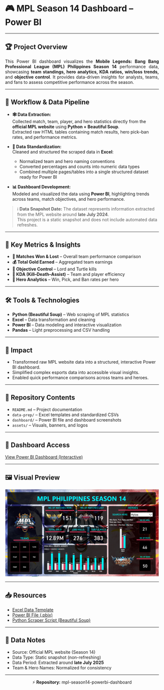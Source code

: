 # 🎮 MPL Season 14 Dashboard – Power BI

---

## 🏆 Project Overview
<p align="justify">
This Power BI dashboard visualizes the <b>Mobile Legends: Bang Bang Professional League (MPL) Philippines Season 14</b> performance data, showcasing <b>team standings, hero analytics, KDA ratios, win/loss trends,</b> and <b>objective control</b>. It provides data-driven insights for analysts, teams, and fans to assess competitive performance across the season.
</p>

---

## 🔧 Workflow & Data Pipeline
- **🕸️ Data Extraction:**  
  Collected match, team, player, and hero statistics directly from the <b>official MPL website</b> using <b>Python + Beautiful Soup</b>.  
  Extracted raw HTML tables containing match results, hero pick–ban rates, and performance metrics.

- **🧹 Data Standardization:**  
  Cleaned and structured the scraped data in <b>Excel</b>:  
  - Normalized team and hero naming conventions  
  - Converted percentages and counts into numeric data types  
  - Combined multiple pages/tables into a single structured dataset ready for Power BI  

- **📊 Dashboard Development:**  
  Modeled and visualized the data using <b>Power BI</b>, highlighting trends across teams, match objectives, and hero performance.

> ℹ️ <b>Data Snapshot Date:</b> The dataset represents information extracted from the MPL website around <b>late July 2024</b>.  
> This project is a static snapshot and does not include automated data refreshes.

---

## 📌 Key Metrics & Insights
- **🏅 Matches Won & Lost** – Overall team performance comparison  
- **💰 Total Gold Earned** – Aggregated team earnings  
- **🐉 Objective Control** – Lord and Turtle kills  
- **🎯 KDA (Kill–Death–Assist)** – Team and player efficiency  
- **🧙 Hero Analytics** – Win, Pick, and Ban rates per hero

---

## 🛠️ Tools & Technologies
- **Python (Beautiful Soup)** – Web scraping of MPL statistics  
- **Excel** – Data transformation and cleaning  
- **Power BI** – Data modeling and interactive visualization  
- **Pandas** – Light preprocessing and CSV handling  

---

## 🚀 Impact
- Transformed raw MPL website data into a structured, interactive Power BI dashboard.  
- Simplified complex esports data into accessible visual insights.  
- Enabled quick performance comparisons across teams and heroes.

---

## 📁 Repository Contents
- `README.md` – Project documentation  
- `data-prep/` – Excel templates and standardized CSVs  
- `dashboard/` – Power BI file and dashboard screenshots  
- `assets/` – Visuals, banners, and logos  

---

## 🔗 Dashboard Access
[View Power BI Dashboard (Interactive)](https://app.powerbi.com/view?r=eyJrIjoiN2E2ZDU0MGUtMDBmOS00MDFkLWE3NDEtNGIwOWMwOWZhNmUxIiwidCI6IjRkYTk4NTcxLWRjZWEtNDgzOS04ZmIxLTBiZGQ1ZGM5NjlmOSIsImMiOjEwfQ%3D%3D)

---

## 🖼️ Visual Preview
<p align="center">
  <img src="dashboard/powerbi_dashboard_overview.png" width="750">
</p>

---

## 📥 Resources
- [Excel Data Template](data-prep/MPLS14%20-%20Cleaned.xlsx)  
- [Power BI File (.pbix)](dashboard/MPLS14.pbix)  
- [Python Scraper Script (Beautiful Soup)](data-prep/Data%20Scraping%20with%20Python%20(Beautiful%20Soup).ipynb)

---

## 📎 Data Notes
- Source: Official MPL website (Season 14)  
- Data Type: Static snapshot (non-refreshing)  
- Data Period: Extracted around **late July 2025**  
- Team & Hero Names: Normalized for consistency  

---

<p align="center">
  ⚡ <b>Repository:</b> mpl-season14-powerbi-dashboard
</p>

